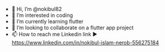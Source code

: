 - 👋 Hi, I’m @nokibul82
- 👀 I’m interested in coding
- 🌱 I’m currently learning flutter
- 💞️ I’m looking to collaborate on a flutter app project
- 📫 How to reach me Linkedin link ▶ https://www.linkedin.com/in/nokibul-islam-nerob-556275184
